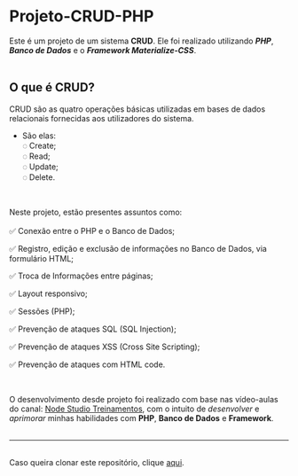 # Projeto-CRUD-PHP </br>

Este é um projeto de um sistema <strong>CRUD</strong>. Ele foi realizado utilizando <strong><em>PHP</em></strong>, <strong><em>Banco de Dados</em></strong> e o <strong><em>Framework Materialize-CSS</em></strong>. </br></br>

## O que é CRUD?
CRUD são as quatro operações básicas utilizadas em bases de dados relacionais fornecidas aos utilizadores do sistema. </br>
* São elas:</br>
        ◌ Create; </br>
        ◌ Read; </br>
        ◌ Update; </br>
        ◌ Delete. </br>

</br>

Neste projeto, estão presentes assuntos como: </br></br>
✅ Conexão entre o PHP e o Banco de Dados; </br>

✅ Registro, edição e exclusão de informações no Banco de Dados, via formulário HTML;</br>

✅ Troca de Informações entre páginas;</br>

✅ Layout responsivo;</br>

✅ Sessões (PHP);</br>

✅ Prevenção de ataques SQL (SQL Injection);</br>

✅ Prevenção de ataques XSS (Cross Site Scripting);</br>

✅ Prevenção de ataques com HTML code.</br>

</br>

O desenvolvimento desde projeto foi realizado com base nas vídeo-aulas do canal: [Node Studio Treinamentos](https://www.youtube.com/watch?v=TsmagMpNVAc&list=PLwXQLZ3FdTVEITn849NlfI9BGY-hk1wkq&index=46&ab_channel=NodeStudioTreinamentos), com o intuito de <em>desenvolver</em> e <em>aprimorar</em> minhas habilidades com <strong>PHP</strong>, <strong>Banco de Dados</strong> e <strong>Framework</strong>.</br></br>
<hr>

</br>
Caso queira clonar este repositório, clique <a href="https://github.com/bragabriel/Projeto-CRUD-PHP.git">aqui</a>.